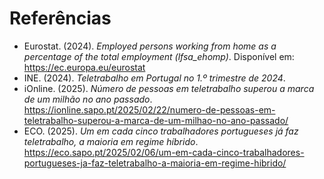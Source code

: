 # Referências

- Eurostat. (2024). *Employed persons working from home as a percentage of the total employment (lfsa_ehomp)*. Disponível em: https://ec.europa.eu/eurostat
- INE. (2024). *Teletrabalho em Portugal no 1.º trimestre de 2024*.
- iOnline. (2025). *Número de pessoas em teletrabalho superou a marca de um milhão no ano passado*. https://ionline.sapo.pt/2025/02/22/numero-de-pessoas-em-teletrabalho-superou-a-marca-de-um-milhao-no-ano-passado/
- ECO. (2025). *Um em cada cinco trabalhadores portugueses já faz teletrabalho, a maioria em regime híbrido*. https://eco.sapo.pt/2025/02/06/um-em-cada-cinco-trabalhadores-portugueses-ja-faz-teletrabalho-a-maioria-em-regime-hibrido/
